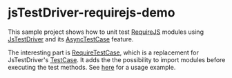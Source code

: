 jsTestDriver-requirejs-demo
===========================

This sample project shows how to unit test [RequireJS](http://requirejs.org/) modules using [JsTestDriver](http://code.google.com/p/js-test-driver/) and its [AsyncTestCase](http://code.google.com/p/js-test-driver/wiki/AsyncTestCase) feature.

The interesting part is [RequireTestCase](requireTestCase.js), which is a replacement for JsTestDriver's [TestCase](http://code.google.com/p/js-test-driver/wiki/TestCase).
It adds the the possibility to import modules before executing the test methods. See [here](project/test/greeterTest.js) for a usage example.
